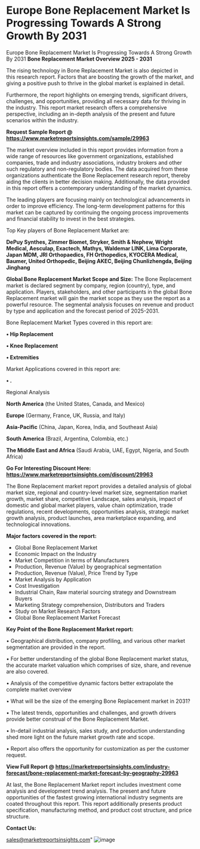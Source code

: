 # Europe Bone Replacement Market Is Progressing Towards A Strong Growth By 2031
Europe Bone Replacement Market Is Progressing Towards A Strong Growth By 2031
<Strong> Bone Replacement Market Overview 2025 - 2031</strong>

The rising technology in Bone Replacement Market is also depicted in this research report. Factors that are boosting the growth of the market, and giving a positive push to thrive in the global market is explained in detail.

Furthermore, the report highlights on emerging trends, significant drivers, challenges, and opportunities, providing all necessary data for thriving in the industry. This report market research offers a comprehensive perspective, including an in-depth analysis of the present and future scenarios within the industry.

<strong>Request Sample Report @ <a href=https://www.marketreportsinsights.com/sample/29963>https://www.marketreportsinsights.com/sample/29963</a></strong>

The market overview included in this report provides information from a wide range of resources like government organizations, established companies, trade and industry associations, industry brokers and other such regulatory and non-regulatory bodies. The data acquired from these organizations authenticate the Bone Replacement research report, thereby aiding the clients in better decision making. Additionally, the data provided in this report offers a contemporary understanding of the market dynamics.

The leading players are focusing mainly on technological advancements in order to improve efficiency. The long-term development patterns for this market can be captured by continuing the ongoing process improvements and financial stability to invest in the best strategies.

Top Key players of Bone Replacement Market are:

<strong>DePuy Synthes, Zimmer Biomet, Stryker, Smith & Nephew, Wright Medical, Aesculap, Exactech, Mathys, Waldemar LINK, Lima Corporate, Japan MDM, JRI Orthopaedics, FH Orthopedics, KYOCERA Medical, Baumer, United Orthopedic, Beijing AKEC, Beijing Chunlizhengda, Beijing Jinghang</strong>

<strong><b>Global Bone Replacement Market Scope and Size:</b></strong>
The Bone Replacement market is declared segment by company, region (country), type, and application. Players, stakeholders, and other participants in the global Bone Replacement market will gain the market scope as they use the report as a powerful resource. The segmental analysis focuses on revenue and product by type and application and the forecast period of 2025-2031.

Bone Replacement Market Types covered in this report are:

<strong>• Hip Replacement

• Knee Replacement

• Extremities</strong>

Market Applications covered in this report are:

<strong>• .</strong> 

Regional Analysis

<strong>North America</strong> (the United States, Canada, and Mexico)

<strong>Europe</strong> (Germany, France, UK, Russia, and Italy)

<strong>Asia-Pacific</strong> (China, Japan, Korea, India, and Southeast Asia)

<strong>South America</strong> (Brazil, Argentina, Colombia, etc.)

<strong>The Middle East and Africa</strong> (Saudi Arabia, UAE, Egypt, Nigeria, and South Africa)

<strong>Go For Interesting Discount Here: <a href=https://www.marketreportsinsights.com/discount/29963>https://www.marketreportsinsights.com/discount/29963</a></strong>

The Bone Replacement market report provides a detailed analysis of global market size, regional and country-level market size, segmentation market growth, market share, competitive Landscape, sales analysis, impact of domestic and global market players, value chain optimization, trade regulations, recent developments, opportunities analysis, strategic market growth analysis, product launches, area marketplace expanding, and technological innovations.

<strong><b>Major factors covered in the report:</b></strong>
<ul>
  <li>Global Bone Replacement Market </li>
  <li>Economic Impact on the Industry</li>
  <li>Market Competition in terms of Manufacturers</li>
  <li>Production, Revenue (Value) by geographical segmentation</li>
  <li>Production, Revenue (Value), Price Trend by Type</li>
  <li>Market Analysis by Application</li>
  <li>Cost Investigation</li>
  <li>Industrial Chain, Raw material sourcing strategy and Downstream Buyers</li>
  <li>Marketing Strategy comprehension, Distributors and Traders</li>
  <li>Study on Market Research Factors</li>
  <li>Global Bone Replacement Market Forecast</li>
</ul>

<strong><b>Key Point of the Bone Replacement Market report:</b></strong>

• Geographical distribution, company profiling, and various other market segmentation are provided in the report.

• For better understanding of the global Bone Replacement market status, the accurate market valuation which comprises of size, share, and revenue are also covered.

• Analysis of the competitive dynamic factors better extrapolate the complete market overview

• What will be the size of the emerging Bone Replacement market in 2031?

• The latest trends, opportunities and challenges, and growth drivers provide better construal of the Bone Replacement Market.

• In-detail industrial analysis, sales study, and production understanding shed more light on the future market growth rate and scope.

• Report also offers the opportunity for customization as per the customer request.

<strong><b>View Full Report @ <a href=https://marketreportsinsights.com/industry-forecast/bone-replacement-market-forecast-by-geography-29963>https://marketreportsinsights.com/industry-forecast/bone-replacement-market-forecast-by-geography-29963</a></b></strong>


At last, the Bone Replacement Market report includes investment come analysis and development trend analysis. The present and future opportunities of the fastest growing international industry segments are coated throughout this report. This report additionally presents product specification, manufacturing method, and product cost structure, and price structure.

<strong>Contact Us:</strong>

sales@marketreportsinsights.com"
![image](https://github.com/user-attachments/assets/827a7f83-09fe-4617-941f-0bd6dff5b7ad)
